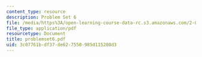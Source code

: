```yaml
---
content_type: resource
description: Problem Set 6
file: /media/https%3A/open-learning-course-data-rc.s3.amazonaws.com/2-003j-dynamics-and-vibration-13-013j-fall-2002/3c07761bdf37de627550985d115208d3_problemset6.pdf
file_type: application/pdf
resourcetype: Document
title: problemset6.pdf
uid: 3c07761b-df37-de62-7550-985d115208d3
---
```

